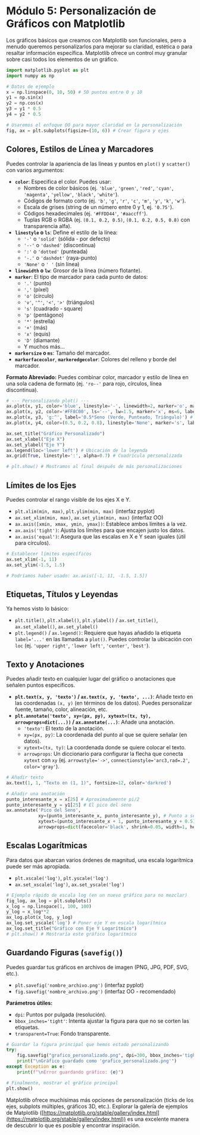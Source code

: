 # Módulo 5: Personalización de Gráficos con Matplotlib

Los gráficos básicos que creamos con Matplotlib son funcionales, pero a menudo queremos personalizarlos para mejorar su claridad, estética o para resaltar información específica. Matplotlib ofrece un control muy granular sobre casi todos los elementos de un gráfico.

```python
import matplotlib.pyplot as plt
import numpy as np

# Datos de ejemplo
x = np.linspace(0, 10, 50) # 50 puntos entre 0 y 10
y1 = np.sin(x)
y2 = np.cos(x)
y3 = y1 * 0.5
y4 = y2 * 0.5

# Usaremos el enfoque OO para mayor claridad en la personalización
fig, ax = plt.subplots(figsize=(10, 6)) # Crear figura y ejes
```

## Colores, Estilos de Línea y Marcadores

Puedes controlar la apariencia de las líneas y puntos en `plot()` y `scatter()` con varios argumentos:

*   **`color`**: Especifica el color. Puedes usar:
    *   Nombres de color básicos (ej. `'blue'`, `'green'`, `'red'`, `'cyan'`, `'magenta'`, `'yellow'`, `'black'`, `'white'`).
    *   Códigos de formato corto (ej. `'b'`, `'g'`, `'r'`, `'c'`, `'m'`, `'y'`, `'k'`, `'w'`).
    *   Escala de grises (string de un número entre 0 y 1, ej. `'0.75'`).
    *   Códigos hexadecimales (ej. `'#FFDD44'`, `'#aaccff'`).
    *   Tuplas RGB o RGBA (ej. `(0.1, 0.2, 0.5)`, `(0.1, 0.2, 0.5, 0.8)` con transparencia alfa).
*   **`linestyle` o `ls`**: Define el estilo de la línea:
    *   `'-'` o `'solid'` (sólida - por defecto)
    *   `'--'` o `'dashed'` (discontinua)
    *   `':'` o `'dotted'` (punteada)
    *   `'-.'` o `'dashdot'` (raya-punto)
    *   `'None'` o `' '` (sin línea)
*   **`linewidth` o `lw`**: Grosor de la línea (número flotante).
*   **`marker`**: El tipo de marcador para cada punto de datos:
    *   `'.'` (punto)
    *   `','` (píxel)
    *   `'o'` (círculo)
    *   `'v'`, `'^'`, `'<'`, `'>'` (triángulos)
    *   `'s'` (cuadrado - square)
    *   `'p'` (pentágono)
    *   `'*'` (estrella)
    *   `'+'` (más)
    *   `'x'` (equis)
    *   `'D'` (diamante)
    *   Y muchos más...
*   **`markersize` o `ms`**: Tamaño del marcador.
*   **`markerfacecolor`**, **`markeredgecolor`**: Colores del relleno y borde del marcador.

**Formato Abreviado:** Puedes combinar color, marcador y estilo de línea en una sola cadena de formato (ej. `'ro--'` para rojo, círculos, línea discontinua).

```python
# --- Personalizando plot() ---
ax.plot(x, y1, color='blue', linestyle='-', linewidth=2, marker='o', markersize=5, label='Seno (Azul, Sólido, Círculo)')
ax.plot(x, y2, color='#FF8C00', ls='--', lw=1.5, marker='x', ms=6, label='Coseno (Naranja, Discontinuo, X)') # Naranja oscuro
ax.plot(x, y3, 'g:^', label='0.5*Seno (Verde, Punteado, Triángulo)') # Formato abreviado
ax.plot(x, y4, color=(0.5, 0.2, 0.8), linestyle='None', marker='s', label='0.5*Coseno (Púrpura, Sin línea, Cuadrado)')

ax.set_title("Gráfico Personalizado")
ax.set_xlabel("Eje X")
ax.set_ylabel("Eje Y")
ax.legend(loc='lower left') # Ubicación de la leyenda
ax.grid(True, linestyle=':', alpha=0.7) # Cuadrícula personalizada

# plt.show() # Mostramos al final después de más personalizaciones
```

## Límites de los Ejes

Puedes controlar el rango visible de los ejes X e Y.

*   `plt.xlim(min, max)`, `plt.ylim(min, max)` (interfaz pyplot)
*   `ax.set_xlim(min, max)`, `ax.set_ylim(min, max)` (interfaz OO)
*   `ax.axis([xmin, xmax, ymin, ymax])`: Establece ambos límites a la vez.
*   `ax.axis('tight')`: Ajusta los límites para que encajen justo los datos.
*   `ax.axis('equal')`: Asegura que las escalas en X e Y sean iguales (útil para círculos).

```python
# Establecer límites específicos
ax.set_xlim(-1, 11)
ax.set_ylim(-1.5, 1.5)

# Podríamos haber usado: ax.axis([-1, 11, -1.5, 1.5])
```

## Etiquetas, Títulos y Leyendas

Ya hemos visto lo básico:

*   `plt.title()`, `plt.xlabel()`, `plt.ylabel()` / `ax.set_title()`, `ax.set_xlabel()`, `ax.set_ylabel()`
*   `plt.legend()` / `ax.legend()`: Requiere que hayas añadido la etiqueta `label='...'` en las llamadas a `plot()`. Puedes controlar la ubicación con `loc` (ej. `'upper right'`, `'lower left'`, `'center'`, `'best'`).

## Texto y Anotaciones

Puedes añadir texto en cualquier lugar del gráfico o anotaciones que señalen puntos específicos.

*   **`plt.text(x, y, 'texto')` / `ax.text(x, y, 'texto', ...)`**: Añade texto en las coordenadas `(x, y)` (en términos de los datos). Puedes personalizar fuente, tamaño, color, alineación, etc.
*   **`plt.annotate('texto', xy=(px, py), xytext=(tx, ty), arrowprops=dict(...))` / `ax.annotate(...)`**: Añade una anotación.
    *   `'texto'`: El texto de la anotación.
    *   `xy=(px, py)`: La coordenada del punto al que se quiere señalar (en datos).
    *   `xytext=(tx, ty)`: La coordenada donde se quiere colocar el texto.
    *   `arrowprops`: Un diccionario para configurar la flecha que conecta `xytext` con `xy` (ej. `arrowstyle='->'`, `connectionstyle='arc3,rad=.2'`, `color='gray'`).

```python
# Añadir texto
ax.text(1, 1, "Texto en (1, 1)", fontsize=12, color='darkred')

# Añadir una anotación
punto_interesante_x = x[25] # Aproximadamente pi/2
punto_interesante_y = y1[25] # El pico del seno
ax.annotate('Pico del Seno',
            xy=(punto_interesante_x, punto_interesante_y), # Punto a señalar
            xytext=(punto_interesante_x + 1, punto_interesante_y + 0.5), # Posición del texto
            arrowprops=dict(facecolor='black', shrink=0.05, width=1, headwidth=8))
```

## Escalas Logarítmicas

Para datos que abarcan varios órdenes de magnitud, una escala logarítmica puede ser más apropiada.

*   `plt.xscale('log')`, `plt.yscale('log')`
*   `ax.set_xscale('log')`, `ax.set_yscale('log')`

```python
# Ejemplo rápido de escala log (en un nuevo gráfico para no mezclar)
fig_log, ax_log = plt.subplots()
x_log = np.linspace(1, 100, 100)
y_log = x_log**2
ax_log.plot(x_log, y_log)
ax_log.set_yscale('log') # Poner eje Y en escala logarítmica
ax_log.set_title("Gráfico con Eje Y Logarítmico")
# plt.show() # Mostraría este gráfico logarítmico
```

## Guardando Figuras (`savefig()`)

Puedes guardar tus gráficos en archivos de imagen (PNG, JPG, PDF, SVG, etc.).

*   `plt.savefig('nombre_archivo.png')` (interfaz pyplot)
*   `fig.savefig('nombre_archivo.png')` (interfaz OO - recomendado)

**Parámetros útiles:**

*   `dpi`: Puntos por pulgada (resolución).
*   `bbox_inches='tight'`: Intenta ajustar la figura para que no se corten las etiquetas.
*   `transparent=True`: Fondo transparente.

```python
# Guardar la figura principal que hemos estado personalizando
try:
    fig.savefig("grafico_personalizado.png", dpi=300, bbox_inches='tight')
    print("\nGráfico guardado como 'grafico_personalizado.png'")
except Exception as e:
    print(f"\nError guardando gráfico: {e}")

# Finalmente, mostrar el gráfico principal
plt.show()
```

Matplotlib ofrece muchísimas más opciones de personalización (ticks de los ejes, subplots múltiples, gráficos 3D, etc.). Explorar la galería de ejemplos de Matplotlib ([https://matplotlib.org/stable/gallery/index.html](https://matplotlib.org/stable/gallery/index.html)) es una excelente manera de descubrir lo que es posible y encontrar inspiración.
